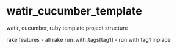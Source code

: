 watir_cucumber_template
=======================

watir, cucumber, ruby template project structure

rake features - all
rake run_with_tags[tag1] - run with tag1 inplace

